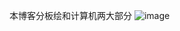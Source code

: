 本博客分板绘和计算机两大部分
![image](https://github.com/fcbyk/blog-before/assets/101487905/6f4778c0-5a2f-4256-b9ab-4d59f1d3b589)
